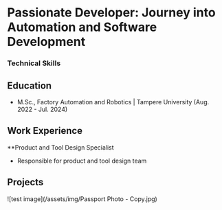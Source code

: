 # Passionate Developer: Journey into Automation and Software Development

### Technical Skills

## Education
 - M.Sc., Factory Automation and Robotics | Tampere University (Aug. 2022 - Jul. 2024)

## Work Experience
**Product and Tool Design Specialist
- Responsible for product and tool design team

## Projects
![test image](/assets/img/Passport Photo - Copy.jpg)

